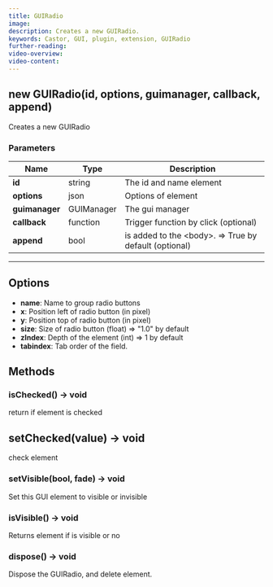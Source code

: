 ```yaml
---
title: GUIRadio
image:
description: Creates a new GUIRadio.
keywords: Castor, GUI, plugin, extension, GUIRadio
further-reading:
video-overview:
video-content:
---
```


## new GUIRadio(id, options, guimanager, callback, append)

Creates a new GUIRadio

### Parameters

| Name           | Type       | Description                                                    |
| -------------- | ---------- | -------------------------------------------------------------- |
| **id**         | string     | The id and name element                                        |
| **options**    | json       | Options of element                                             |
| **guimanager** | GUIManager | The gui manager                                                |
| **callback**   | function   | Trigger function by click (optional)                           |
| **append**     | bool       | is added to the &lt;body&gt;. =&gt; True by default (optional) |

---

## Options

- **name**: Name to group radio buttons
- **x**: Position left of radio button (in pixel)
- **y**: Position top of radio button (in pixel)
- **size**: Size of radio button (float) =&gt; "1.0" by default
- **zIndex**: Depth of the element (int) =&gt; 1 by default
- **tabindex**: Tab order of the field.

## Methods

### isChecked() → void

return if element is checked

## setChecked(value) → void

check element

### setVisible(bool, fade) → void

Set this GUI element to visible or invisible

### isVisible() → void

Returns element if is visible or no

### dispose() → void

Dispose the GUIRadio, and delete element.
